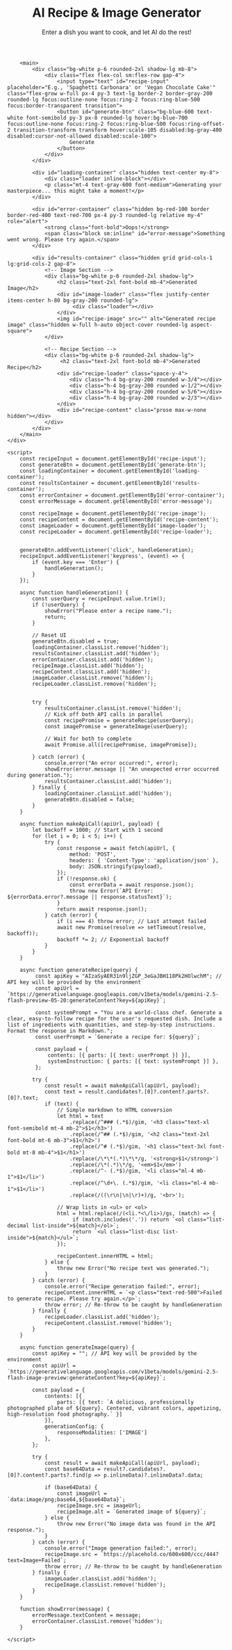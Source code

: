 <!DOCTYPE html>
<html lang="en">
<head>
    <meta charset="UTF-8">
    <meta name="viewport" content="width=device-width, initial-scale=1.0">
    <title>AI Recipe & Image Generator</title>
    <script src="https://cdn.tailwindcss.com"></script>
    <link href="https://fonts.googleapis.com/css2?family=Inter:wght@400;500;600;700&display=swap" rel="stylesheet">
    <style>
        body {
            font-family: 'Inter', sans-serif;
        }
        .loader {
            border: 4px solid #f3f3f3;
            border-top: 4px solid #3498db;
            border-radius: 50%;
            width: 40px;
            height: 40px;
            animation: spin 1s linear infinite;
        }
        @keyframes spin {
            0% { transform: rotate(0deg); }
            100% { transform: rotate(360deg); }
        }
    </style>
</head>
<body class="bg-gray-100 text-gray-800">
    <div class="container mx-auto p-4 md:p-8 max-w-4xl">
        <header class="text-center mb-8">
            <h1 class="text-4xl md:text-5xl font-bold text-gray-900">AI Recipe & Image Generator</h1>
            <p class="text-lg text-gray-600 mt-2">Enter a dish you want to cook, and let AI do the rest!</p>
        </header>

        <main>
            <div class="bg-white p-6 rounded-2xl shadow-lg mb-8">
                <div class="flex flex-col sm:flex-row gap-4">
                    <input type="text" id="recipe-input" placeholder="E.g., 'Spaghetti Carbonara' or 'Vegan Chocolate Cake'" class="flex-grow w-full px-4 py-3 text-lg border-2 border-gray-200 rounded-lg focus:outline-none focus:ring-2 focus:ring-blue-500 focus:border-transparent transition">
                    <button id="generate-btn" class="bg-blue-600 text-white font-semibold py-3 px-8 rounded-lg hover:bg-blue-700 focus:outline-none focus:ring-2 focus:ring-blue-500 focus:ring-offset-2 transition-transform transform hover:scale-105 disabled:bg-gray-400 disabled:cursor-not-allowed disabled:scale-100">
                        Generate
                    </button>
                </div>
            </div>

            <div id="loading-container" class="hidden text-center my-8">
                <div class="loader inline-block"></div>
                <p class="mt-4 text-gray-600 font-medium">Generating your masterpiece... this might take a moment!</p>
            </div>
            
            <div id="error-container" class="hidden bg-red-100 border border-red-400 text-red-700 px-4 py-3 rounded-lg relative my-4" role="alert">
                <strong class="font-bold">Oops!</strong>
                <span class="block sm:inline" id="error-message">Something went wrong. Please try again.</span>
            </div>

            <div id="results-container" class="hidden grid grid-cols-1 lg:grid-cols-2 gap-8">
                <!-- Image Section -->
                <div class="bg-white p-6 rounded-2xl shadow-lg">
                    <h2 class="text-2xl font-bold mb-4">Generated Image</h2>
                    <div id="image-loader" class="flex justify-center items-center h-80 bg-gray-200 rounded-lg">
                         <div class="loader"></div>
                    </div>
                    <img id="recipe-image" src="" alt="Generated recipe image" class="hidden w-full h-auto object-cover rounded-lg aspect-square">
                </div>

                <!-- Recipe Section -->
                <div class="bg-white p-6 rounded-2xl shadow-lg">
                     <h2 class="text-2xl font-bold mb-4">Generated Recipe</h2>
                    <div id="recipe-loader" class="space-y-4">
                        <div class="h-4 bg-gray-200 rounded w-3/4"></div>
                        <div class="h-4 bg-gray-200 rounded w-1/2"></div>
                        <div class="h-4 bg-gray-200 rounded w-5/6"></div>
                        <div class="h-4 bg-gray-200 rounded w-2/3"></div>
                    </div>
                    <div id="recipe-content" class="prose max-w-none hidden"></div>
                </div>
            </div>
        </main>
    </div>

    <script>
        const recipeInput = document.getElementById('recipe-input');
        const generateBtn = document.getElementById('generate-btn');
        const loadingContainer = document.getElementById('loading-container');
        const resultsContainer = document.getElementById('results-container');
        const errorContainer = document.getElementById('error-container');
        const errorMessage = document.getElementById('error-message');
        
        const recipeImage = document.getElementById('recipe-image');
        const recipeContent = document.getElementById('recipe-content');
        const imageLoader = document.getElementById('image-loader');
        const recipeLoader = document.getElementById('recipe-loader');


        generateBtn.addEventListener('click', handleGeneration);
        recipeInput.addEventListener('keypress', (event) => {
            if (event.key === 'Enter') {
                handleGeneration();
            }
        });

        async function handleGeneration() {
            const userQuery = recipeInput.value.trim();
            if (!userQuery) {
                showError("Please enter a recipe name.");
                return;
            }

            // Reset UI
            generateBtn.disabled = true;
            loadingContainer.classList.remove('hidden');
            resultsContainer.classList.add('hidden');
            errorContainer.classList.add('hidden');
            recipeImage.classList.add('hidden');
            recipeContent.classList.add('hidden');
            imageLoader.classList.remove('hidden');
            recipeLoader.classList.remove('hidden');


            try {
                resultsContainer.classList.remove('hidden');
                // Kick off both API calls in parallel
                const recipePromise = generateRecipe(userQuery);
                const imagePromise = generateImage(userQuery);

                // Wait for both to complete
                await Promise.all([recipePromise, imagePromise]);

            } catch (error) {
                console.error("An error occurred:", error);
                showError(error.message || "An unexpected error occurred during generation.");
                resultsContainer.classList.add('hidden');
            } finally {
                loadingContainer.classList.add('hidden');
                generateBtn.disabled = false;
            }
        }

        async function makeApiCall(apiUrl, payload) {
            let backoff = 1000; // Start with 1 second
            for (let i = 0; i < 5; i++) {
                try {
                    const response = await fetch(apiUrl, {
                        method: 'POST',
                        headers: { 'Content-Type': 'application/json' },
                        body: JSON.stringify(payload),
                    });
                    if (!response.ok) {
                        const errorData = await response.json();
                        throw new Error(`API Error: ${errorData.error?.message || response.statusText}`);
                    }
                    return await response.json();
                } catch (error) {
                    if (i === 4) throw error; // Last attempt failed
                    await new Promise(resolve => setTimeout(resolve, backoff));
                    backoff *= 2; // Exponential backoff
                }
            }
        }

        async function generateRecipe(query) {
             const apiKey = "AIzaSyAER31n9ljZGP_3eGaJBH118Pk2HOlwchM"; // API key will be provided by the environment
             const apiUrl = `https://generativelanguage.googleapis.com/v1beta/models/gemini-2.5-flash-preview-05-20:generateContent?key=${apiKey}`;
             
             const systemPrompt = "You are a world-class chef. Generate a clear, easy-to-follow recipe for the user's requested dish. Include a list of ingredients with quantities, and step-by-step instructions. Format the response in Markdown.";
             const userPrompt = `Generate a recipe for: ${query}`;

             const payload = {
                 contents: [{ parts: [{ text: userPrompt }] }],
                 systemInstruction: { parts: [{ text: systemPrompt }] },
             };

            try {
                const result = await makeApiCall(apiUrl, payload);
                const text = result.candidates?.[0]?.content?.parts?.[0]?.text;
                if (text) {
                    // Simple markdown to HTML conversion
                    let html = text
                        .replace(/^### (.*$)/gim, '<h3 class="text-xl font-semibold mt-4 mb-2">$1</h3>')
                        .replace(/^## (.*$)/gim, '<h2 class="text-2xl font-bold mt-6 mb-3">$1</h2>')
                        .replace(/^# (.*$)/gim, '<h1 class="text-3xl font-bold mt-8 mb-4">$1</h1>')
                        .replace(/\*\*(.*)\*\*/g, '<strong>$1</strong>')
                        .replace(/\*(.*)\*/g, '<em>$1</em>')
                        .replace(/^- (.*$)/gim, '<li class="ml-4 mb-1">$1</li>')
                        .replace(/^\d+\. (.*$)/gim, '<li class="ml-4 mb-1">$1</li>')
                        .replace(/((\r\n|\n|\r)+)/g, '<br>');

                    // Wrap lists in <ul> or <ol>
                    html = html.replace(/(<li.*<\/li>)/gs, (match) => {
                         if (match.includes('.')) return `<ol class="list-decimal list-inside">${match}</ol>`;
                         return `<ul class="list-disc list-inside">${match}</ul>`;
                    });

                    recipeContent.innerHTML = html;
                } else {
                    throw new Error("No recipe text was generated.");
                }
            } catch (error) {
                console.error("Recipe generation failed:", error);
                recipeContent.innerHTML = `<p class="text-red-500">Failed to generate recipe. Please try again.</p>`;
                throw error; // Re-throw to be caught by handleGeneration
            } finally {
                recipeLoader.classList.add('hidden');
                recipeContent.classList.remove('hidden');
            }
        }

        async function generateImage(query) {
            const apiKey = ""; // API key will be provided by the environment
            const apiUrl = `https://generativelanguage.googleapis.com/v1beta/models/gemini-2.5-flash-image-preview:generateContent?key=${apiKey}`;

            const payload = {
                contents: [{
                    parts: [{ text: `A delicious, professionally photographed plate of ${query}. Centered, vibrant colors, appetizing, high-resolution food photography.` }]
                }],
                generationConfig: {
                    responseModalities: ['IMAGE']
                },
            };

            try {
                const result = await makeApiCall(apiUrl, payload);
                const base64Data = result?.candidates?.[0]?.content?.parts?.find(p => p.inlineData)?.inlineData?.data;
                
                if (base64Data) {
                    const imageUrl = `data:image/png;base64,${base64Data}`;
                    recipeImage.src = imageUrl;
                    recipeImage.alt = `Generated image of ${query}`;
                } else {
                    throw new Error("No image data was found in the API response.");
                }
            } catch (error) {
                console.error("Image generation failed:", error);
                recipeImage.src = `https://placehold.co/600x600/ccc/444?text=Image+Failed`;
                throw error; // Re-throw to be caught by handleGeneration
            } finally {
                imageLoader.classList.add('hidden');
                recipeImage.classList.remove('hidden');
            }
        }

        function showError(message) {
            errorMessage.textContent = message;
            errorContainer.classList.remove('hidden');
        }

    </script>
</body>
</html>

